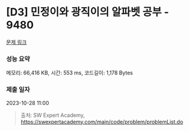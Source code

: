 # [D3] 민정이와 광직이의 알파벳 공부 - 9480 

[문제 링크](https://swexpertacademy.com/main/code/problem/problemDetail.do?contestProbId=AXAdrmW61ssDFAXq) 

### 성능 요약

메모리: 66,416 KB, 시간: 553 ms, 코드길이: 1,178 Bytes

### 제출 일자

2023-10-28 11:00



> 출처: SW Expert Academy, https://swexpertacademy.com/main/code/problem/problemList.do